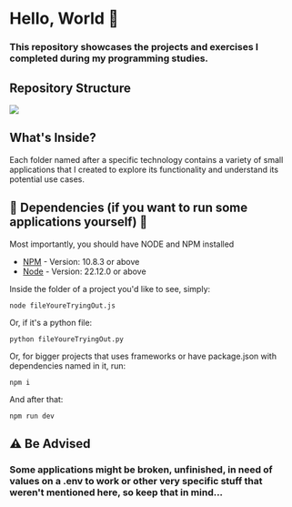 # Hello, World 👋

### This repository showcases the projects and exercises I completed during my programming studies.

## Repository Structure

[![](https://mermaid.ink/img/pako:eNptks1O6zAQhV8lmsVdoKZKidOmXiAhED9XwEUUNhAWgz0NFo2NHPuKUvVpWPAgfTFiQ6lUNSvPd84Z2xkvQBhJwCFN00oLo6eq5pVOEvdMDfFEk0kl2peAZsa88ETMsG2ViADnxjueSKwtVTq2aB06OlYdwSZ4pLIknDI6ubgJ9cPeY5KmB8mR8balNqCfZcQnKPxMoqRt4dSjxie0uC380_SkXLjFtnInqZkH-JuN-Oz28uLP0WQSlE04StdWtQ3uEP7uct_uglf05gKOm_-Q1n3nN-yGULjD_6gFShOk33tHeUK1t6hXn3iM53pqbIOrz9XHDue5dtZIH9XDa2vCb197oQe1VRK4s5560FDXJpSwCH0qiCOugHfLOGKo9LLLvKK-N6ZZx6zx9fO68K9yM17gU5y1HUXvzGSuxdpFUjljL78fVnxfXRvSkmw3Hu2As3Ee9wG-gDfgA7bfL4fDMhtmebY_yhnrwTy4-iwfFYMBYywbD8plD97jwbJ-OSqy7mN5WRSjohgvvwByjunL?type=png)](https://mermaid.live/edit#pako:eNptks1O6zAQhV8lmsVdoKZKidOmXiAhED9XwEUUNhAWgz0NFo2NHPuKUvVpWPAgfTFiQ6lUNSvPd84Z2xkvQBhJwCFN00oLo6eq5pVOEvdMDfFEk0kl2peAZsa88ETMsG2ViADnxjueSKwtVTq2aB06OlYdwSZ4pLIknDI6ubgJ9cPeY5KmB8mR8balNqCfZcQnKPxMoqRt4dSjxie0uC380_SkXLjFtnInqZkH-JuN-Oz28uLP0WQSlE04StdWtQ3uEP7uct_uglf05gKOm_-Q1n3nN-yGULjD_6gFShOk33tHeUK1t6hXn3iM53pqbIOrz9XHDue5dtZIH9XDa2vCb197oQe1VRK4s5560FDXJpSwCH0qiCOugHfLOGKo9LLLvKK-N6ZZx6zx9fO68K9yM17gU5y1HUXvzGSuxdpFUjljL78fVnxfXRvSkmw3Hu2As3Ee9wG-gDfgA7bfL4fDMhtmebY_yhnrwTy4-iwfFYMBYywbD8plD97jwbJ-OSqy7mN5WRSjohgvvwByjunL)

## What's Inside?

Each folder named after a specific technology contains a variety of small applications that I created to explore its functionality and understand its potential use cases.

## 📌 Dependencies (if you want to run some applications yourself) 📌

Most importantly, you should have NODE and NPM installed 

* [NPM](https://docs.npmjs.com/downloading-and-installing-node-js-and-npm) - Version: 10.8.3 or above
* [Node](https://nodejs.org/pt/download) - Version: 22.12.0 or above

Inside the folder of a project you'd like to see, simply:

```
node fileYoureTryingOut.js
```
Or, if it's a python file:

```
python fileYoureTryingOut.py
```

Or, for bigger projects that uses frameworks or have package.json with dependencies named in it, run:

```
npm i
```
And after that:

```
npm run dev
```

## ⚠️ Be Advised

### Some applications might be broken, unfinished, in need of values on a .env to work or other very specific stuff that weren't mentioned here, so keep that in mind...
